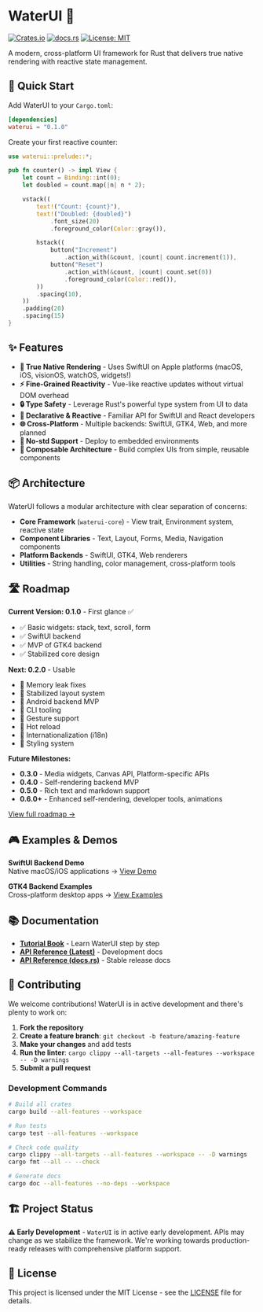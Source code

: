 # WaterUI 🌊

[![Crates.io](https://img.shields.io/crates/v/waterui.svg)](https://crates.io/crates/waterui)
[![docs.rs](https://docs.rs/waterui/badge.svg)](https://docs.rs/waterui)
[![License: MIT](https://img.shields.io/badge/License-MIT-yellow.svg)](https://opensource.org/licenses/MIT)

A modern, cross-platform UI framework for Rust that delivers true native rendering with reactive state management.

## 🚀 Quick Start

Add WaterUI to your `Cargo.toml`:

```toml
[dependencies]
waterui = "0.1.0"
```

Create your first reactive counter:

```rust
use waterui::prelude::*;

pub fn counter() -> impl View {
    let count = Binding::int(0);
    let doubled = count.map(|n| n * 2);

    vstack((
        text!("Count: {count}"),
        text!("Doubled: {doubled}")
            .font_size(20)
            .foreground_color(Color::gray()),

        hstack((
            button("Increment")
                .action_with(&count, |count| count.increment(1)),
            button("Reset")
                .action_with(&count, |count| count.set(0))
                .foreground_color(Color::red()),
        ))
        .spacing(10),
    ))
    .padding(20)
    .spacing(15)
}
```

## ✨ Features

- **🎯 True Native Rendering** - Uses SwiftUI on Apple platforms (macOS, iOS, visionOS, watchOS, widgets!)
- **⚡ Fine-Grained Reactivity** - Vue-like reactive updates without virtual DOM overhead
- **🔒 Type Safety** - Leverage Rust's powerful type system from UI to data
- **🔄 Declarative & Reactive** - Familiar API for SwiftUI and React developers
- **🌐 Cross-Platform** - Multiple backends: SwiftUI, GTK4, Web, and more planned
- **🚫 No-std Support** - Deploy to embedded environments
- **🎨 Composable Architecture** - Build complex UIs from simple, reusable components

## 📦 Architecture

WaterUI follows a modular architecture with clear separation of concerns:

- **Core Framework** (`waterui-core`) - View trait, Environment system, reactive state
- **Component Libraries** - Text, Layout, Forms, Media, Navigation components
- **Platform Backends** - SwiftUI, GTK4, Web renderers
- **Utilities** - String handling, color management, cross-platform tools

## 🛣️ Roadmap

**Current Version: 0.1.0** - First glance ✅

- ✅ Basic widgets: stack, text, scroll, form
- ✅ SwiftUI backend
- ✅ MVP of GTK4 backend
- ✅ Stabilized core design

**Next: 0.2.0** - Usable

- 🔧 Memory leak fixes
- 🔧 Stabilized layout system
- 🔧 Android backend MVP
- 🔧 CLI tooling
- 🔧 Gesture support
- 🔧 Hot reload
- 🔧 Internationalization (i18n)
- 🔧 Styling system

**Future Milestones:**

- **0.3.0** - Media widgets, Canvas API, Platform-specific APIs
- **0.4.0** - Self-rendering backend MVP
- **0.5.0** - Rich text and markdown support
- **0.6.0+** - Enhanced self-rendering, developer tools, animations

[View full roadmap →](./ROADMAP.md)

## 🎮 Examples & Demos

**SwiftUI Backend Demo**  
Native macOS/iOS applications → [View Demo](./demo)

**GTK4 Backend Examples**  
Cross-platform desktop apps → [View Examples](./backends/gtk4/examples/)

## 📚 Documentation

- **[Tutorial Book](https://water-rs.github.io/waterui/)** - Learn WaterUI step by step
- **[API Reference (Latest)](https://water-rs.github.io/waterui/api)** - Development docs
- **[API Reference (docs.rs)](https://docs.rs/waterui)** - Stable release docs

## 🤝 Contributing

We welcome contributions! WaterUI is in active development and there's plenty to work on:

1. **Fork the repository**
2. **Create a feature branch**: `git checkout -b feature/amazing-feature`
3. **Make your changes** and add tests
4. **Run the linter**: `cargo clippy --all-targets --all-features --workspace -- -D warnings`
5. **Submit a pull request**

### Development Commands

```bash
# Build all crates
cargo build --all-features --workspace

# Run tests
cargo test --all-features --workspace

# Check code quality
cargo clippy --all-targets --all-features --workspace -- -D warnings
cargo fmt --all -- --check

# Generate docs
cargo doc --all-features --no-deps --workspace
```

## 🏗️ Project Status

**⚠️ Early Development** - `WaterUI` is in active early development. APIs may change as we stabilize the framework. We're working towards production-ready releases with comprehensive platform support.

## 📄 License

This project is licensed under the MIT License - see the [LICENSE](LICENSE) file for details.
